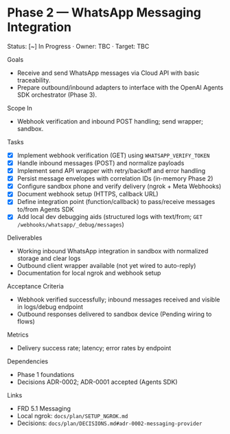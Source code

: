 # Phase 2 — WhatsApp Messaging Integration

Status: [~] In Progress · Owner: TBC · Target: TBC

Goals
- Receive and send WhatsApp messages via Cloud API with basic traceability.
 - Prepare outbound/inbound adapters to interface with the OpenAI Agents SDK orchestrator (Phase 3).

Scope In
- Webhook verification and inbound POST handling; send wrapper; sandbox.

Tasks
- [x] Implement webhook verification (GET) using `WHATSAPP_VERIFY_TOKEN`
- [x] Handle inbound messages (POST) and normalize payloads
- [x] Implement send API wrapper with retry/backoff and error handling
- [x] Persist message envelopes with correlation IDs (in-memory Phase 2)
- [x] Configure sandbox phone and verify delivery (ngrok + Meta Webhooks)
- [x] Document webhook setup (HTTPS, callback URL)
- [x] Define integration point (function/callback) to pass/receive messages to/from Agents SDK
 - [x] Add local dev debugging aids (structured logs with text/from; `GET /webhooks/whatsapp/_debug/messages`)

Deliverables
- Working inbound WhatsApp integration in sandbox with normalized storage and clear logs
- Outbound client wrapper available (not yet wired to auto-reply)
- Documentation for local ngrok and webhook setup

Acceptance Criteria
- Webhook verified successfully; inbound messages received and visible in logs/debug endpoint
- Outbound responses delivered to sandbox device (Pending wiring to flows)

Metrics
- Delivery success rate; latency; error rates by endpoint

Dependencies
- Phase 1 foundations
- Decisions ADR-0002; ADR-0001 accepted (Agents SDK)

Links
- FRD 5.1 Messaging
- Local ngrok: `docs/plan/SETUP_NGROK.md`
- Decisions: `docs/plan/DECISIONS.md#adr-0002-messaging-provider`

